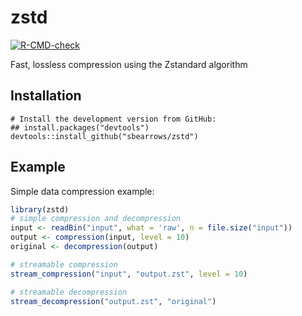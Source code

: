 
# zstd

<!-- badges: start -->
[![R-CMD-check](https://github.com/sbearrows/zstd/workflows/R-CMD-check/badge.svg)](https://github.com/sbearrows/zstd/actions)
<!-- badges: end -->

Fast, lossless compression using the Zstandard algorithm

## Installation

```
# Install the development version from GitHub:
## install.packages("devtools")
devtools::install_github("sbearrows/zstd")
```
## Example

Simple data compression example:

``` r
library(zstd)
# simple compression and decompression
input <- readBin("input", what = 'raw', n = file.size("input"))
output <- compression(input, level = 10)
original <- decompression(output)

# streamable compression
stream_compression("input", "output.zst", level = 10)

# streamable decompression
stream_decompression("output.zst", "original")


```

